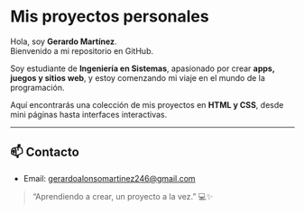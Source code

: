 # Mis proyectos personales

Hola, soy **Gerardo Martínez**.  
Bienvenido a mi repositorio en GitHub.  

Soy estudiante de **Ingeniería en Sistemas**, apasionado por crear **apps, juegos y sitios web**, y estoy comenzando mi viaje en el mundo de la programación.

Aquí encontrarás una colección de mis proyectos en **HTML y CSS**, desde mini páginas hasta interfaces interactivas.

---

## 📫 Contacto
- Email: gerardoalonsomartinez246@gmail.com

> “Aprendiendo a crear, un proyecto a la vez.” 💻✨
